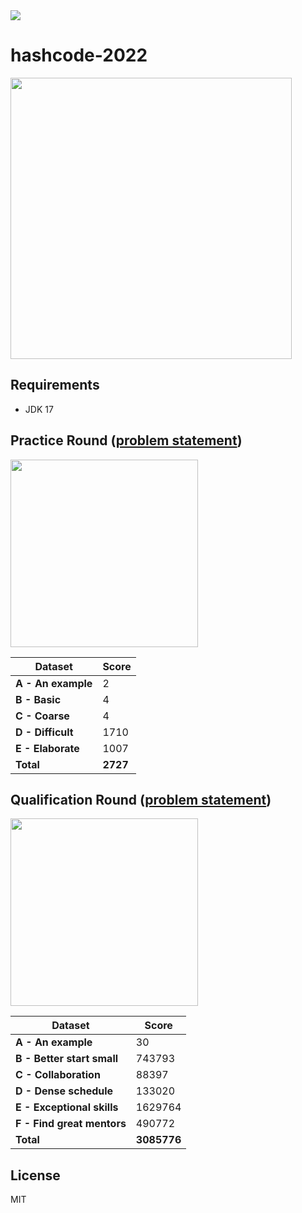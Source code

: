 <img src="https://badges.fw-web.space/endpoint?style=flat-square&url=https://wakapi.dev/api/compat/shields/v1/n1try/interval:any/project:hashcode-2022&color=blue&label=coding%20time">

# hashcode-2022

<img src="https://anchr.io/i/9KAQi.png" width="450px">

## Requirements

* JDK 17

## Practice Round ([**problem statement**](https://codingcompetitions.withgoogle.com/hashcode/round/00000000008f5ca9/00000000008f6f33))

<img src="https://codejam.googleapis.com/dashboard/get_file/AQj_6U1YZSyNV0Y-_gPyr-2DCkdjytZqr_v1Att7bbxMSvZVYh_qWBQhhLGSENw/pizzeria.gif" width="300px">

| **Dataset**        | **Score** |
|--------------------|-----------|
| **A - An example** | 2         |
| **B - Basic**      | 4         |
| **C - Coarse**     | 4         |
| **D - Difficult**  | 1710      |
| **E - Elaborate**  | 1007      |
| **Total**          | **2727**  |

## Qualification Round ([**problem statement**](https://codingcompetitions.withgoogle.com/hashcode/round/00000000008caae7/000000000098afc8))

<img src="https://codejam.googleapis.com/dashboard/get_file/AQj_6U2TJsZ9UXhJfWvMM5G2u4j78N84faQu6TIWTXYEIRmnX69qtXjrlA/team.png" width="300px">

| **Dataset**                | **Score**   |
|----------------------------|-------------|
| **A - An example**         | 30          |
| **B - Better start small** | 743793      |
| **C - Collaboration**      | 88397       |
| **D - Dense schedule**     | 133020      |
| **E - Exceptional skills** | 1629764     |
| **F - Find great mentors** | 490772      |
| **Total**                  | **3085776** |

## License

MIT